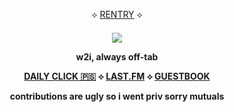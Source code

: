 
<p align="center">
⟡ <a href="https://rentry.co/ex-soldier">RENTRY</a> ⟡

<p align="center">
<h4 align="center"

![](https://komarev.com/ghpvc/?username=VlTTORlNO&label=freak+count+++&color=08000A)

  
<p align="center">

w2i, always off-tab

<p align="center">
<a href="https://arab.org/click-to-help/palestine/">DAILY CLICK 🇵🇸</a> ⟡ <a href="https://www.last.fm/user/rex69420">LAST.FM</a> ⟡ <a href="https://rex.atabook.org/">GUESTBOOK</a>

<p align="center">
contributions are ugly so i went priv sorry mutuals
